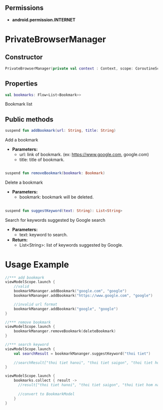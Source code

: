 ## Permissions
- **android.permission.INTERNET**

# PrivateBrowserManager
## Constructor

```kotlin
PrivateBrowserManager(private val context : Context, scope: CoroutineScope)
```

## Properties

 ```kotlin
val bookmarks: Flow<List<Bookmark>>
```

Bookmark list

## Public methods

```kotlin
suspend fun addBookmark(url: String, title: String)
```

Add a bookmark

- **Parameters:**
    - url: link of bookmark. (ex: https://www.google.com, google.com)
    - title: title of bookmark.

##

```kotlin
suspend fun removeBookmark(bookmark: Bookmark)
```

Delete a bookmark

- **Parameters:**
    - bookmark: bookmark will be deleted.

##

```kotlin
suspend fun suggestKeyword(text: String): List<String>
```

Search for keywords suggested by Google search

- **Parameters:**
    - text: keyword to search.
- **Return:**
    - List\<String\>: list of keywords suggested by Google.

# Usage Example

```kotlin
//*** add bookmark
viewModelScope.launch {
    //valid
    bookmarkMananger.addBookmark("google.com", "google")
    bookmarkMananger.addBookmark("https://www.google.com", "google")

    //invalid url format 
    bookmarkMananger.addBookmark("google", "google")
}

//*** remove bookmark
viewModelScope.launch {
    bookmarkMananger.removeBookmark(deleteBookmark)
}

//*** search keyword
viewModelScope.launch {
    val searchResult = bookmarkMananger.suggestKeyword("thoi tiet")
  
    //searchResult["thoi tiet hanoi", "thoi tiet saigon", "thoi tiet hom nay",...]
}

viewModelScope.launch {
    bookmarks.collect { result ->
      //result["thoi tiet hanoi", "thoi tiet saigon", "thoi tiet hom nay",...]
      
      //convert to BookmarkModel
    }
}

```
